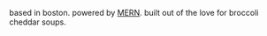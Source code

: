 based in boston. powered by [MERN](http://mern.io/). built out of the love for broccoli cheddar soups.
